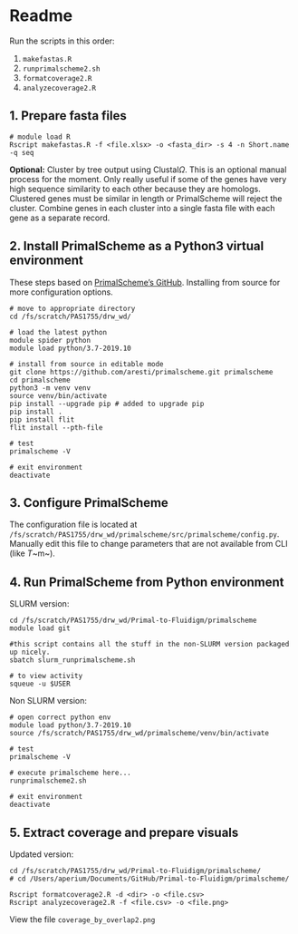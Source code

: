# Readme

Run the scripts in this order:

1. `makefastas.R`
2. `runprimalscheme2.sh`
4. `formatcoverage2.R`
5. `analyzecoverage2.R`

## 1. Prepare fasta files

```{shell}
# module load R
Rscript makefastas.R -f <file.xlsx> -o <fasta_dir> -s 4 -n Short.name -q seq
```

**Optional:** Cluster by tree output using Clustal$\Omega$. This is an optional manual process for the moment. Only really useful if some of the genes have very high sequence similarity to each other because they are homologs. Clustered genes must be similar in length or PrimalScheme will reject the cluster. Combine genes in each cluster into a single fasta file with each gene as a separate record.

## 2. Install PrimalScheme as a Python3 virtual environment

These steps based on [PrimalScheme’s GitHub](https://github.com/aresti/primalscheme/blob/master/README.md). Installing from source for more configuration options.

```shell
# move to appropriate directory
cd /fs/scratch/PAS1755/drw_wd/

# load the latest python
module spider python
module load python/3.7-2019.10

# install from source in editable mode
git clone https://github.com/aresti/primalscheme.git primalscheme
cd primalscheme
python3 -m venv venv
source venv/bin/activate
pip install --upgrade pip # added to upgrade pip
pip install .
pip install flit
flit install --pth-file

# test
primalscheme -V

# exit environment
deactivate

```



## 3. Configure PrimalScheme

The configuration file is located at `/fs/scratch/PAS1755/drw_wd/primalscheme/src/primalscheme/config.py`. Manually edit this file to change parameters that are not available from CLI (like *T*~m~).



## 4. Run PrimalScheme from Python environment

SLURM version:

```shell
cd /fs/scratch/PAS1755/drw_wd/Primal-to-Fluidigm/primalscheme
module load git

#this script contains all the stuff in the non-SLURM version packaged up nicely.
sbatch slurm_runprimalscheme.sh

# to view activity
squeue -u $USER
```



Non SLURM version:

```shell
# open correct python env
module load python/3.7-2019.10
source /fs/scratch/PAS1755/drw_wd/primalscheme/venv/bin/activate

# test
primalscheme -V

# execute primalscheme here...
runprimalscheme2.sh

# exit environment
deactivate

```



## 5. Extract coverage and prepare visuals

Updated version:

```shell
cd /fs/scratch/PAS1755/drw_wd/Primal-to-Fluidigm/primalscheme/
# cd /Users/aperium/Documents/GitHub/Primal-to-Fluidigm/primalscheme/

Rscript formatcoverage2.R -d <dir> -o <file.csv>
Rscript analyzecoverage2.R -f <file.csv> -o <file.png>

```

View the file `coverage_by_overlap2.png`



